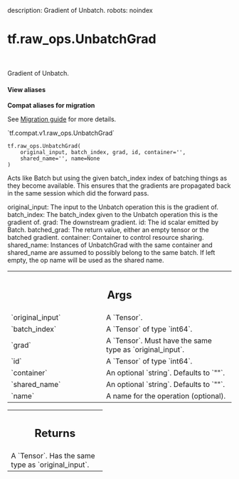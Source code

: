description: Gradient of Unbatch.
robots: noindex

# tf.raw_ops.UnbatchGrad

<!-- Insert buttons and diff -->

<table class="tfo-notebook-buttons tfo-api nocontent" align="left">

</table>



Gradient of Unbatch.

<section class="expandable">
  <h4 class="showalways">View aliases</h4>
  <p>
<b>Compat aliases for migration</b>
<p>See
<a href="https://www.tensorflow.org/guide/migrate">Migration guide</a> for
more details.</p>
<p>`tf.compat.v1.raw_ops.UnbatchGrad`</p>
</p>
</section>

<pre class="devsite-click-to-copy prettyprint lang-py tfo-signature-link">
<code>tf.raw_ops.UnbatchGrad(
    original_input, batch_index, grad, id, container=&#x27;&#x27;,
    shared_name=&#x27;&#x27;, name=None
)
</code></pre>



<!-- Placeholder for "Used in" -->

Acts like Batch but using the given batch_index index of batching things as they
become available. This ensures that the gradients are propagated back in the
same session which did the forward pass.

original_input: The input to the Unbatch operation this is the gradient of.
batch_index: The batch_index given to the Unbatch operation this is the gradient
of.
grad: The downstream gradient.
id: The id scalar emitted by Batch.
batched_grad: The return value, either an empty tensor or the batched gradient.
container: Container to control resource sharing.
shared_name: Instances of UnbatchGrad with the same container and shared_name
 are assumed to possibly belong to the same batch. If left empty, the op name
 will be used as the shared name.

<!-- Tabular view -->
 <table class="responsive fixed orange">
<colgroup><col width="214px"><col></colgroup>
<tr><th colspan="2"><h2 class="add-link">Args</h2></th></tr>

<tr>
<td>
`original_input`
</td>
<td>
A `Tensor`.
</td>
</tr><tr>
<td>
`batch_index`
</td>
<td>
A `Tensor` of type `int64`.
</td>
</tr><tr>
<td>
`grad`
</td>
<td>
A `Tensor`. Must have the same type as `original_input`.
</td>
</tr><tr>
<td>
`id`
</td>
<td>
A `Tensor` of type `int64`.
</td>
</tr><tr>
<td>
`container`
</td>
<td>
An optional `string`. Defaults to `""`.
</td>
</tr><tr>
<td>
`shared_name`
</td>
<td>
An optional `string`. Defaults to `""`.
</td>
</tr><tr>
<td>
`name`
</td>
<td>
A name for the operation (optional).
</td>
</tr>
</table>



<!-- Tabular view -->
 <table class="responsive fixed orange">
<colgroup><col width="214px"><col></colgroup>
<tr><th colspan="2"><h2 class="add-link">Returns</h2></th></tr>
<tr class="alt">
<td colspan="2">
A `Tensor`. Has the same type as `original_input`.
</td>
</tr>

</table>

